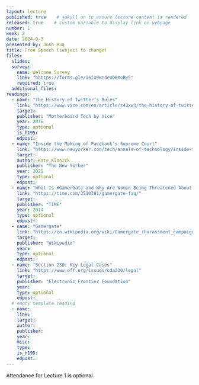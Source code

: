 ```yaml
---
layout: lecture
published: true    # jekyll on to ensure lecture content is rendered
released: true    # custom variable to display link on webpage
number: 1
week: 2
date: 2024-9-3
presented_by: Josh Hug
title: Free Speech (subject to change)
files:
  slides: 
  survey:
    name: Welcome Survey
    link: "hhttps://forms.gle/i6ix9HndeUD8MoBy5"
    required: true
  additional_files:
readings: 
  - name: "The History of Twitter’s Rules"
    link: "https://www.vice.com/en/article/z43xw3/the-history-of-twitters-rules"
    target: 
    publisher: "Motherboard Tech by Vice"
    year: 2016
    type: optional
    is_h195:
    edpost:
  - name: "Inside the Making of Facebook’s Supreme Court" 
    link: "https://www.newyorker.com/tech/annals-of-technology/inside-the-making-of-facebooks-supreme-court" 
    target: 
    author: Kate Klonick
    publisher: "The New Yorker"
    year: 2021
    type: optional
    edpost:
  - name: "What Is #GamerGate and Why Are Women Being Threatened About Video Games?"
    link: "https://time.com/3510381/gamergate-faq/"
    target: 
    publisher: "TIME"
    year: 2014
    type: optional
    edpost:
  - name: "Gamergate"
    link: "https://en.wikipedia.org/wiki/Gamergate_(harassment_campaign)"
    target:
    publisher: "Wikipedia"
    year:
    type: optional
    edpost:
  - name: "Section 230: Key Legal Cases"
    link: "https://www.eff.org/issues/cda230/legal"
    target:
    publisher: "Electronic Frontier Foundation"
    year:
    type: optional
    edpost: 
  # empty template reading 
  - name: 
    link:
    target:
    author: 
    publisher:
    year: 
    misc: 
    type: 
    is_h195: 
    edpost:
---
```


<!-- information here -->

Attendance for Lecture 1 is optional.

